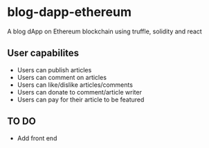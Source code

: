 # blog-dapp-ethereum
A blog dApp on Ethereum blockchain using truffle, solidity and react

## User capabilites
* Users can publish articles
* Users can comment on articles
* Users can like/dislike articles/comments
* Users can donate to comment/article writer
* Users can pay for their article to be featured

## TO DO
* Add front end